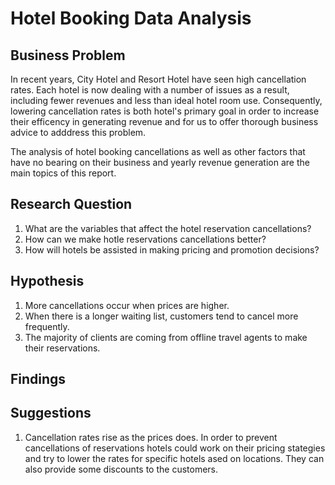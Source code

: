 # Hotel Booking Data Analysis

## Business Problem

In recent years, City Hotel and Resort Hotel have seen high cancellation rates. Each hotel is now dealing with a number of issues as a result, including fewer revenues and less than ideal hotel room use. Consequently, lowering cancellation rates is both hotel's primary goal in order to increase their efficency in generating revenue and for us to offer thorough business advice to adddress this problem.

The analysis of hotel booking cancellations as well as other factors that have no bearing on their business and yearly revenue generation are the main topics of this report.

## Research Question

1. What are the variables that affect the hotel reservation cancellations?
2. How can we make hotle reservations cancellations better?
3. How will hotels be assisted in making pricing and promotion decisions?

## Hypothesis

1. More cancellations occur when prices are higher.
2. When there is a longer waiting list, customers tend to cancel more frequently.
3. The majority of clients are coming from offline travel agents to make their reservations.

## Findings



## Suggestions

1. Cancellation rates rise as the prices does. In order to prevent cancellations of reservations hotels could work on their pricing stategies and try to lower the rates for specific hotels ased on locations. They can also provide some discounts to the customers.